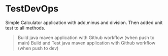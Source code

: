 # TestDevOps
Simple Calculator application with add,minus and division.
Then added unit test to all methods.

>Build java maven application with Github workflow (when push to main)
>Build and Test java maven application with Github workflow (when push to dev)



